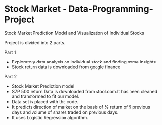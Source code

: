 # Stock Market - Data-Programming-Project
Stock Market Prediction Model and Visualization of Individual Stocks

Project is divided into 2 parts.

Part 1 
- Exploratory data analysis on individual stock and finding some insights.
- Stock return data is downloaded from google finance

Part 2
- Stock Market Prediction model
- S7P 500 return Data is downloaded from stool.com.It has been cleaned and transformed to fit our model.
- Data set is placed with the code.
- It predicts direction of market on the basis of % return of 5 previous days and volume of shares traded on previous days.
- It uses Logistic Regression algorithm.
    

